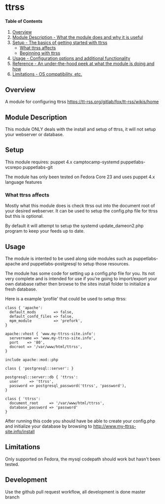 # ttrss

#### Table of Contents

1. [Overview](#overview)
2. [Module Description - What the module does and why it is useful](#module-description)
3. [Setup - The basics of getting started with ttrss](#setup)
    * [What ttrss affects](#what-ttrss-affects)
    * [Beginning with ttrss](#beginning-with-ttrss)
4. [Usage - Configuration options and additional functionality](#usage)
5. [Reference - An under-the-hood peek at what the module is doing and how](#reference)
5. [Limitations - OS compatibility, etc.](#limitations)

## Overview

A module for configuring ttrss https://tt-rss.org/gitlab/fox/tt-rss/wikis/home

## Module Description

This module ONLY deals with the install and setup of ttrss, it will not setup
your webserver or database.

## Setup

This module requires:
 puppet 4.x
 camptocamp-systemd
 puppetlabs-vcsrepo
 puppetlabs-git

The module has only been tested on Fedora Core 23 and uses puppet 4.x language features

### What ttrss affects

Mostly what this module does is check ttrss out into the document root of your
desired webserver. It can be used to setup the config.php file for ttrss but 
this is optional.

By default it will attempt to setup the systemd update_dameon2.php program to 
keep your feeds up to date.

## Usage

The module is intented to be used along side modules such as puppetlabs-apache
and puppetlabs-postgresql to setup those resources.  

The module has some code for setting up a config.php file for you.  Its not 
very complete and is intended for use if you're going to import/export your own
database rather then browse to the sites install folder to initialize a fresh 
database.

Here is a example 'profile' that could be used to setup ttrss:

```
class { 'apache':
  default_mods        => false,
  default_confd_files => false,
  mpm_module          => 'prefork',
}

apache::vhost { 'www.my-ttrss-site.info':
  servername => 'www.my-ttrss-site.info',
  port    => '80',
  docroot => '/var/www/html/ttrss',
}

include apache::mod::php

class { 'postgresql::server': }

postgresql::server::db { 'ttrss':
  user     => 'ttrss',
  password => postgresql_password('ttrss', 'password'),
}

class { 'ttrss':
  document_root     => '/var/www/html/ttrss',
  database_password => 'password'
}
```

After running this code you should have be able to create your config.php and 
initialize your database by browsing to http://www.my-ttrss-site.info/install

## Limitations

Only supported on Fedora, the mysql codepath should work but hasn't been tested.

## Development

Use the github pull request workflow, all development is done master branch
